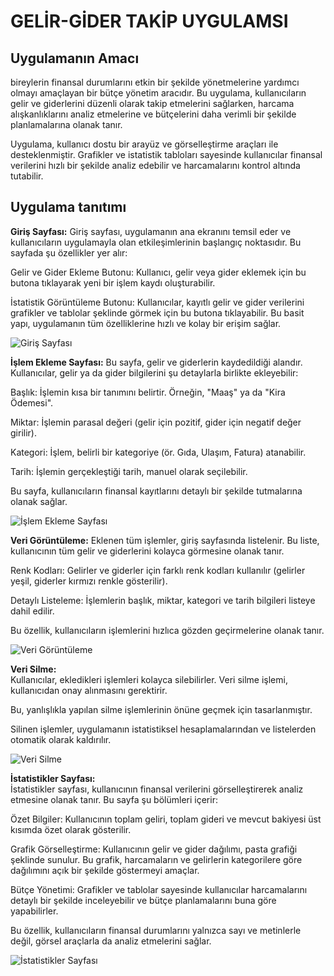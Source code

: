# GELİR-GİDER TAKİP UYGULAMSI
## Uygulamanın Amacı
bireylerin finansal durumlarını etkin bir şekilde yönetmelerine yardımcı olmayı amaçlayan bir bütçe yönetim aracıdır. Bu uygulama, kullanıcıların gelir ve giderlerini düzenli olarak takip etmelerini sağlarken, harcama alışkanlıklarını analiz etmelerine ve bütçelerini daha verimli bir şekilde planlamalarına olanak tanır.

Uygulama, kullanıcı dostu bir arayüz ve görselleştirme araçları ile desteklenmiştir. Grafikler ve istatistik tabloları sayesinde kullanıcılar finansal verilerini hızlı bir şekilde analiz edebilir ve harcamalarını kontrol altında tutabilir.

## Uygulama tanıtımı
**Giriş Sayfası:**
Giriş sayfası, uygulamanın ana ekranını temsil eder ve kullanıcıların uygulamayla olan etkileşimlerinin başlangıç noktasıdır. Bu sayfada şu özellikler yer alır:

Gelir ve Gider Ekleme Butonu: Kullanıcı, gelir veya gider eklemek için bu butona tıklayarak yeni bir işlem kaydı oluşturabilir.

İstatistik Görüntüleme Butonu: Kullanıcılar, kayıtlı gelir ve gider verilerini grafikler ve tablolar şeklinde görmek için bu butona tıklayabilir.
Bu basit yapı, uygulamanın tüm özelliklerine hızlı ve kolay bir erişim sağlar.

![Giriş Sayfası](https://github.com/user-attachments/assets/69ac1ddc-7ff3-45af-b464-9182312ddec2)

**İşlem Ekleme Sayfası:**
 Bu sayfa, gelir ve giderlerin kaydedildiği alandır. Kullanıcılar, gelir ya da gider bilgilerini şu detaylarla birlikte ekleyebilir:

Başlık: İşlemin kısa bir tanımını belirtir. Örneğin, "Maaş" ya da "Kira Ödemesi".

Miktar: İşlemin parasal değeri (gelir için pozitif, gider için negatif değer girilir).

Kategori: İşlem, belirli bir kategoriye (ör. Gıda, Ulaşım, Fatura) atanabilir.

Tarih: İşlemin gerçekleştiği tarih, manuel olarak seçilebilir.

Bu sayfa, kullanıcıların finansal kayıtlarını detaylı bir şekilde tutmalarına olanak sağlar.
 
![İşlem Ekleme Sayfası](https://github.com/user-attachments/assets/5723a8ec-3db5-427a-8d5e-25297757e743)

**Veri Görüntüleme:** 
Eklenen tüm işlemler, giriş sayfasında listelenir. Bu liste, kullanıcının tüm gelir ve giderlerini kolayca görmesine olanak tanır.

Renk Kodları: Gelirler ve giderler için farklı renk kodları kullanılır (gelirler yeşil, giderler kırmızı renkle gösterilir).

Detaylı Listeleme: İşlemlerin başlık, miktar, kategori ve tarih bilgileri listeye dahil edilir.

Bu özellik, kullanıcıların işlemlerini hızlıca gözden geçirmelerine olanak tanır.

![Veri Görüntüleme](https://github.com/user-attachments/assets/a38e1102-7f24-4f07-b51c-f2928aebe6f6)

**Veri Silme:**  
Kullanıcılar, ekledikleri işlemleri kolayca silebilirler. Veri silme işlemi, kullanıcıdan onay alınmasını gerektirir.

Bu, yanlışlıkla yapılan silme işlemlerinin önüne geçmek için tasarlanmıştır.

Silinen işlemler, uygulamanın istatistiksel hesaplamalarından ve listelerden otomatik olarak kaldırılır.

![Veri Silme](https://github.com/user-attachments/assets/b3909103-2d4a-4220-9321-8b07d37b1991)

**İstatistikler Sayfası:**  
İstatistikler sayfası, kullanıcının finansal verilerini görselleştirerek analiz etmesine olanak tanır. Bu sayfa şu bölümleri içerir:

Özet Bilgiler: Kullanıcının toplam geliri, toplam gideri ve mevcut bakiyesi üst kısımda özet olarak gösterilir.

Grafik Görselleştirme: Kullanıcının gelir ve gider dağılımı, pasta grafiği şeklinde sunulur. Bu grafik, harcamaların ve gelirlerin kategorilere göre dağılımını açık bir şekilde göstermeyi amaçlar.

Bütçe Yönetimi: Grafikler ve tablolar sayesinde kullanıcılar harcamalarını detaylı bir şekilde inceleyebilir ve bütçe planlamalarını buna göre yapabilirler.

Bu özellik, kullanıcıların finansal durumlarını yalnızca sayı ve metinlerle değil, görsel araçlarla da analiz etmelerini sağlar.

![İstatistikler Sayfası](https://github.com/user-attachments/assets/287a25e6-138f-4164-8c86-2d321449627d)
